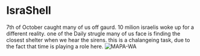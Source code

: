 # IsraShell
7th of October caught many of us off gaurd. 10 milion israelis woke up for a different reality. one of the Daily strugle many of us face is finding the closest shelter when we hear the sirens. this is a chalangeing task, due to the fact that time is playing a role here. 
 ![MAPA-WA](https://github.com/tomerud/IsraShell/assets/116754497/c94e79ec-481e-4570-af5f-d4c42f4535e8)
